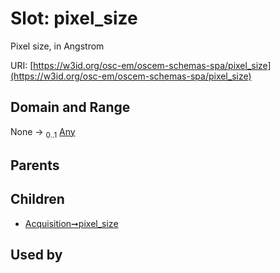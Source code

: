 
# Slot: pixel_size

Pixel size, in Angstrom

URI: [https://w3id.org/osc-em/oscem-schemas-spa/pixel_size](https://w3id.org/osc-em/oscem-schemas-spa/pixel_size)


## Domain and Range

None &#8594;  <sub>0..1</sub> [Any](Any.md)

## Parents


## Children

 *  [Acquisition➞pixel_size](Acquisition_pixel_size.md)

## Used by

